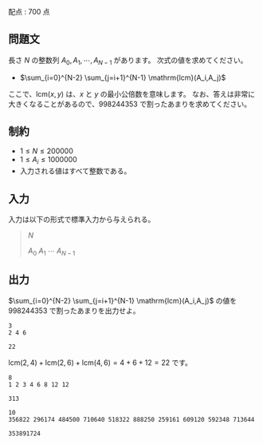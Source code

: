 配点 : $700$ 点

## 問題文

長さ $N$ の整数列 $A_0,A_1,\cdots,A_{N-1}$ があります。
次式の値を求めてください。

- $\sum_{i=0}^{N-2} \sum_{j=i+1}^{N-1} \mathrm{lcm}(A_i,A_j)$

ここで、$\mathrm{lcm}(x,y)$ は、$x$ と $y$ の最小公倍数を意味します。
なお、答えは非常に大きくなることがあるので、$998244353$ で割ったあまりを求めてください。

## 制約

- $1 \leq N \leq 200000$
- $1 \leq A_i \leq 1000000$
- 入力される値はすべて整数である。

## 入力

入力は以下の形式で標準入力から与えられる。

> $N$
> 
> $A_0\ A_1\ \cdots\ A_{N-1}$

## 出力

$\sum_{i=0}^{N-2} \sum_{j=i+1}^{N-1} \mathrm{lcm}(A_i,A_j)$ の値を $998244353$ で割ったあまりを出力せよ。

```input1
3
2 4 6
```

```output1
22
```

$\mathrm{lcm}(2,4)+\mathrm{lcm}(2,6)+\mathrm{lcm}(4,6)=4+6+12=22$ です。

```input2
8
1 2 3 4 6 8 12 12
```

```output2
313
```

```input3
10
356822 296174 484500 710640 518322 888250 259161 609120 592348 713644
```

```output3
353891724
```